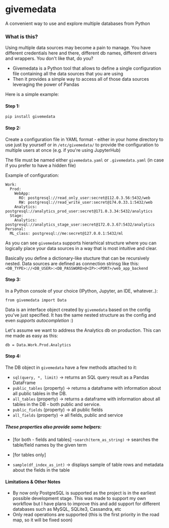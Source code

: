# givemedata
A convenient way to use and explore multiple databases from Python

### What is this?
Using multiple data sources may become a pain to manage. You have different credentials here and there, different db names, different drivers and wrappers. You don't like that, do you?

- Givemedata is a Python tool that allows to define a single configuration file containing all the data sources that you are using
- Then it provides a simple way to access all of those data sources leveraging the power of Pandas

Here is a simple example:

#### Step 1:

`pip install givemedata`

#### Step 2:

Create a configuration file in YAML format - either in your home directory to use just by yourself or in `/etc/givemedata/`
to provide the configuration to multiple users at once (e.g. if you're using JupyterHub)

The file must be named either `givemedata.yaml` or `.givemedata.yaml` (in case if you prefer to have a hidden file)

Example of configuration:

```
Work:
  Prod:
    WebApp:
      RO: postgresql://read_only_user:secret@112.0.3.56:5432/web
      RW: postgresql://read_write_user:secret@174.0.33.1:5432/web
    Analytics: postgresql://analytics_prod_user:secret@171.0.3.34:5432/analytics
  Stage:
    Analytics: postgresql://analytics_stage_user:secret@172.0.3.67:5432/analytics
Personal:
  ML_class: postgresql://me:secret@127.0.0.1:5432/ml
```

As you can see `givemedata` supports hierarhical structure where you can logically place your data sources in a way that
is most intuitive and clear.

Basically you define a dictionary-like stucture that can be recursively nested.
Data sources are defined as connection strinsg like this: `<DB_TYPE>://<DB_USER>:<DB_PASSWORD>@<IP>:<PORT>/web_app_backend`

#### Step 3:

In a Python console of your choice (IPython, Jupyter, an IDE, whatever..):

`from givemedata import Data`

Data is an interface object created by `givemedata` based on the config you've just specified.
It has the same nested structure as the config and even *supports autocompletion* :)

Let's assume we want to address the Analytics db on production. This can me made as easy as this:

`db = Data.Work.Prod.Analytics`

#### Step 4:

The DB object in `givemedata` have a few methods attached to it:

- `sql(query, *, limit)` -> returns an SQL query result as a Pandas DataFrame
- `public_tables` (property) -> returns a dataframe with information about all public tables in the DB.
- `all_tables` (property) -> returns a dataframe with information about all tables in the DB - both public and service.
- `public_fields` (property) -> all public fields
- `all_fields` (property) -> all fields, public and service

##### These properties also provide some helpers:

- [for both - fields and tables]
-`search(term_as_string)` -> searches the table/field names by the given term

- [for tables only]
- `sample(df_index_as_int)` -> displays sample of table rows and metadata about the fields in the table

#### Limitations & Other Notes

- By now only PostgreSQL is supported as the project is in the earliest possible development stage. This was made to support my own workflow but I have plans to improve this and add support for different databases such as MySQL, SQLite3, Cassandra, etc
- Only read operations are supported (this is the first priority in the road map, so it will be fixed soon)
